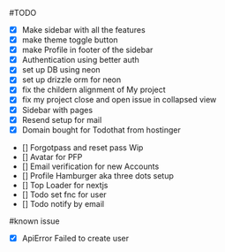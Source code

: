 #TODO 

- [x] Make sidebar with all the features
- [x] make theme toggle button
- [x] make Profile in footer of the sidebar
- [x] Authentication using better auth
- [x] set up DB using neon
- [x] set up drizzle orm for neon
- [x] fix the childern alignment of My project
- [x] fix my project close and open issue in collapsed view
- [x] Sidebar with pages
- [x] Resend setup for mail
- [x] Domain bought for Todothat from hostinger
- [] Forgotpass and reset pass Wip
- [] Avatar for PFP
- [] Email verification for new Accounts
- [] Profile Hamburger aka three dots setup
- [] Top Loader for nextjs
- [] Todo set fnc for user 
- [] Todo notify by email


#known issue
- [x] ApiError Failed to create user
